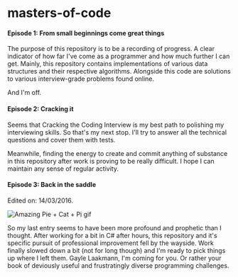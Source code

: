 # masters-of-code 

#### Episode 1: From small beginnings come great things

The purpose of this repository is to be a recording of progress. A clear indicator of how far I've come as a programmer and how much further I can get.
Mainly, this repository contains implementations of various data structures and their respective algorithms. Alongside this code are solutions to various interview-grade problems found online.

And I'm off.

#### Episode 2: Cracking it

Seems that Cracking the Coding Interview is my best path to polishing my interviewing skills. So that's my next stop. I'll try to answer all the technical questions and cover them with tests.

Meanwhile, finding the energy to create and commit anything of substance in this repository after work is proving to be really difficult. I hope I can maintain any sense of regular activity.

#### Episode 3: Back in the saddle 

Edited on: 14/03/2016. 

![Amazing Pie + Cat + Pi gif](https://tuxthedappergent.files.wordpress.com/2014/03/tumblr_n2g2zcha581qhy6c9o1_500.gif?w=625)

So my last entry seems to have been more profound and prophetic than I thought. After working for a bit in C# after hours, this 
repository and it's specific pursuit of professional improvement fell by the wayside. Work finally slowed down a bit (not for long though) and I'm ready 
to pick things up where I left them. Gayle Laakmann, I'm coming for you. Or rather your book of deviously useful and frustratingly 
diverse programming challenges.
